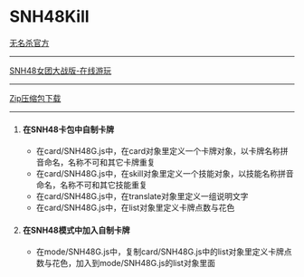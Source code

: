 ﻿# SNH48Kill
<a href="http://noname.pub/">无名杀官方</a>
<hr>
<a href="https://weeeek.github.io/SNH48Kill/">SNH48女团大战版-在线游玩</a>
<hr>
<a href="https://github.com/weeeek/SNH48Kill/archive/master.zip">Zip压缩包下载</a>
<hr>
<ol>
	<li>
		<div>
			<h4>在SNH48卡包中自制卡牌</h4>
			<ul>
				<li>在card/SNH48G.js中，在card对象里定义一个卡牌对象，以卡牌名称拼音命名，名称不可和其它卡牌重复</li>
				<li>在card/SNH48G.js中，在skill对象里定义一个技能对象，以技能名称拼音命名，名称不可和其它技能重复</li>
				<li>在card/SNH48G.js中，在translate对象里定义一组说明文字</li>
				<li>在card/SNH48G.js中，在list对象里定义卡牌点数与花色</li>
			</ul>
		</div>
	</li>
	<li>
		<div>
			<h4>在SNH48模式中加入自制卡牌</h4>
			<ul>
				<li>在mode/SNH48G.js中，复制card/SNH48G.js中的list对象里定义卡牌点数与花色，加入到mode/SNH48G.js的list对象里面</li>
			</ul>
		</div>
	</li>
</ol>
